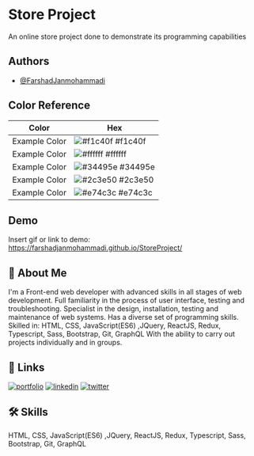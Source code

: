 
# Store Project

An online store project done to demonstrate its programming capabilities


## Authors

- [@FarshadJanmohammadi](https://www.github.com/farshadjanmohammadi)

## Color Reference

| Color             | Hex                                                                |
| ----------------- | ------------------------------------------------------------------ |
| Example Color | ![#f1c40f](https://via.placeholder.com/10/f1c40f?text=+) #f1c40f |
| Example Color | ![#ffffff](https://via.placeholder.com/10/ffffff?text=+) #ffffff |
| Example Color | ![#34495e](https://via.placeholder.com/10/34495ea?text=+) #34495e |
| Example Color | ![#2c3e50](https://via.placeholder.com/10/2c3e50?text=+) #2c3e50 |
| Example Color | ![#e74c3c](https://via.placeholder.com/10/e74c3c?text=+) #e74c3c |


## Demo

Insert gif or link to demo:
https://farshadjanmohammadi.github.io/StoreProject/


## 🚀 About Me
I'm a Front-end web developer with advanced skills in all stages of web development. Full familiarity in the process of user interface, testing and troubleshooting. Specialist in the design, installation, testing and maintenance of web systems. Has a diverse set of programming skills. Skilled in:
HTML, CSS, JavaScript(ES6) ,JQuery, ReactJS, Redux, Typescript, Sass, Bootstrap, Git, GraphQL 
With the ability to carry out projects individually and in groups.


## 🔗 Links
[![portfolio](https://img.shields.io/badge/my_portfolio-000?style=for-the-badge&logo=ko-fi&logoColor=white)](https://github.com/farshadjanmohammadi)
[![linkedin](https://img.shields.io/badge/linkedin-0A66C2?style=for-the-badge&logo=linkedin&logoColor=white)](https://www.linkedin.com/in/farshadjanmohammadi)
[![twitter](https://img.shields.io/badge/twitter-1DA1F2?style=for-the-badge&logo=twitter&logoColor=white)](https://twitter.com/farshadjanm1)


## 🛠 Skills

HTML, CSS, JavaScript(ES6) ,JQuery, ReactJS, Redux, Typescript, Sass, Bootstrap, Git, GraphQL 


